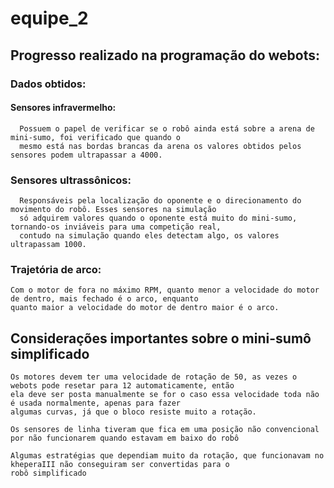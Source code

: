 # equipe_2

## Progresso realizado na programação do webots:

### Dados obtidos:

  #### Sensores infravermelho:
      Possuem o papel de verificar se o robô ainda está sobre a arena de mini-sumo, foi verificado que quando o 
      mesmo está nas bordas brancas da arena os valores obtidos pelos sensores podem ultrapassar a 4000.
  
  ### Sensores ultrassônicos:
      Responsáveis pela localização do oponente e o direcionamento do movimento do robô. Esses sensores na simulação 
      só adquirem valores quando o oponente está muito do mini-sumo, tornando-os inviáveis para uma competição real, 
      contudo na simulação quando eles detectam algo, os valores ultrapassam 1000.
  
  
  ### Trajetória de arco:
  
    Com o motor de fora no máximo RPM, quanto menor a velocidade do motor de dentro, mais fechado é o arco, enquanto 
    quanto maior a velocidade do motor de dentro maior é o arco.
  
    
## Considerações importantes sobre o mini-sumô simplificado

    Os motores devem ter uma velocidade de rotação de 50, as vezes o webots pode resetar para 12 automaticamente, então 
    ela deve ser posta manualmente se for o caso essa velocidade toda não é usada normalmente, apenas para fazer
    algumas curvas, já que o bloco resiste muito a rotação.
    
    Os sensores de linha tiveram que fica em uma posição não convencional por não funcionarem quando estavam em baixo do robô
    
    Algumas estratégias que dependiam muito da rotação, que funcionavam no kheperaIII não conseguiram ser convertidas para o 
    robô simplificado
    
    


